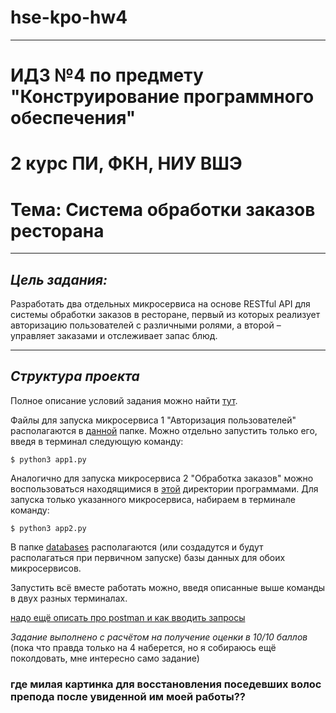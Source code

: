# hse-kpo-hw4

---
# ИДЗ №4 по предмету "Конструирование программного обеспечения"

# 2 курс ПИ, ФКН, НИУ ВШЭ

# Тема: Система обработки заказов ресторана

---

## *Цель задания:*

Разработать два отдельных микросервиса на основе RESTful API для системы обработки заказов в ресторане, первый из которых реализует авторизацию пользователей с различными ролями, а второй – управляет заказами и отслеживает запас блюд.

---

## *Структура проекта*

Полное описание условий задания можно найти [тут](https://github.com/kamilarakhimova/hse-kpo-hw4/blob/main/Условие%20дз4-КПО-2023.pdf).

Файлы для запуска микросервиса 1 "Авторизация пользователей" располагаются в [данной](https://github.com/kamilarakhimova/hse-kpo-hw4/blob/main/enter) папке. Можно отдельно запустить только его, введя в терминал следующую команду:

```
$ python3 app1.py
```

Аналогично для запуска микросервиса 2 "Обработка заказов" можно воспользоваться находящимися в [этой](https://github.com/kamilarakhimova/hse-kpo-hw4/blob/main/orders) директории программами. Для запуска только указанного микросервиса, набираем в терминале команду:

```
$ python3 app2.py
```

В папке [databases](https://github.com/kamilarakhimova/hse-kpo-hw4/blob/main/databases) располагаются (или создадутся и будут располагаться при первичном запуске) базы данных для обоих микросервисов.

Запустить всё вместе работать можно, введя описанные выше команды в двух разных терминалах.

[надо ещё описать про postman и как вводить запросы]()

*Задание выполнено с расчётом на получение оценки в 10/10 баллов* (пока что правда только на 4 наберется, но я собираюсь ещё поколдовать, мне интересно само задание)

### где милая картинка для восстановления поседевших волос препода после увиденной им моей работы??

